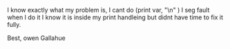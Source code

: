I know exactly what my problem is, I cant do (print var, "\n" ) I seg fault when I do it I know it is inside my print handleing but didnt have time to fix it fully.


Best,
owen Gallahue
